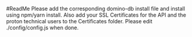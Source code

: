 #ReadMe
Please add the corresponding domino-db install file and install using npm/yarn install.
Also add your SSL Certificates for the API and the proton technical users to the Certificates folder. Please edit ./config/config.js when done.
